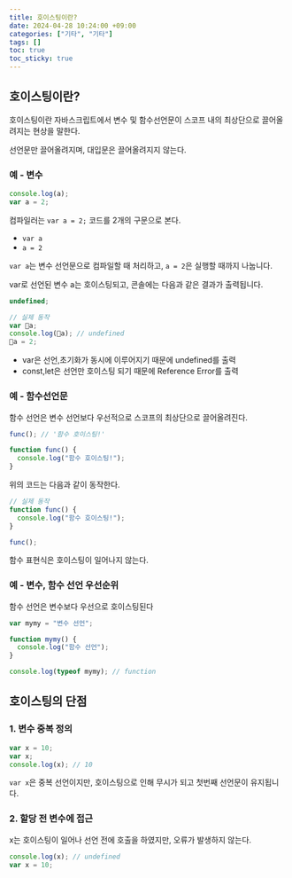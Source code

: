 ```yaml
---
title: 호이스팅이란?
date: 2024-04-28 10:24:00 +09:00
categories: ["기타", "기타"]
tags: []
toc: true
toc_sticky: true
---
```


## 호이스팅이란?

호이스팅이란 자바스크립트에서 변수 및 함수선언문이 스코프 내의 최상단으로 끌어올려지는 현상을 말한다.

선언문만 끌어올려지며, 대입문은 끌어올려지지 않는다.

### 예 - 변수

```js
console.log(a);
var a = 2;
```

컴파일러는 `var a = 2;` 코드를 2개의 구문으로 본다.

- `var a`
- `a = 2`

`var a`는 변수 선언문으로 컴파일할 때 처리하고, `a = 2`은 실행할 때까지 나눕니다.

var로 선언된 변수 a는 호이스팅되고, 콘솔에는 다음과 같은 결과가 출력됩니다.

```js
undefined;
```

```js
// 실제 동작
var a;
console.log(a); // undefined
a = 2;
```

- var은 선언,초기화가 동시에 이루어지기 때문에 undefined를 출력
- const,let은 선언만 호이스팅 되기 때문에 Reference Error를 출력

### 예 - 함수선언문

함수 선언은 변수 선언보다 우선적으로 스코프의 최상단으로 끌어올려진다.

```js
func(); // '함수 호이스팅!'

function func() {
  console.log("함수 호이스팅!");
}
```

위의 코드는 다음과 같이 동작한다.

```js
// 실제 동작
function func() {
  console.log("함수 호이스팅!");
}

func();
```

함수 표현식은 호이스팅이 일어나지 않는다.

### 예 - 변수, 함수 선언 우선순위

함수 선언은 변수보다 우선으로 호이스팅된다

```js
var mymy = "변수 선언";

function mymy() {
  console.log("함수 선언");
}

console.log(typeof mymy); // function
```

## 호이스팅의 단점

### 1. 변수 중복 정의

```js
var x = 10;
var x;
console.log(x); // 10
```

`var x`은 중복 선언이지만, 호이스팅으로 인해 무시가 되고 첫번째 선언문이 유지됩니다.

### 2. 할당 전 변수에 접근

x는 호이스팅이 일어나 선언 전에 호출을 하였지만, 오류가 발생하지 않는다.

```js
console.log(x); // undefined
var x = 10;
```
